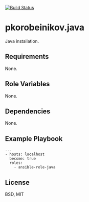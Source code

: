 [![Build Status](https://travis-ci.org/pkorobeinikov/ansible-role-java.svg?branch=master)](https://travis-ci.org/pkorobeinikov/ansible-role-java)

pkorobeinikov.java
==================

Java installation.

Requirements
------------

None.

Role Variables
--------------

None.

Dependencies
------------

None.

Example Playbook
----------------

    ---
    - hosts: localhost
      become: true
      roles:
        - ansible-role-java

License
-------

BSD, MIT
